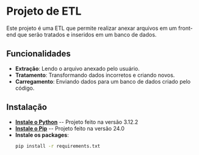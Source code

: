 # Projeto de ETL

Este projeto é uma ETL que permite realizar anexar arquivos em um front-end que serão tratados e inseridos em um banco de dados.

## Funcionalidades

- **Extração**: Lendo o arquivo anexado pelo usuário.
- **Tratamento**: Transformando dados incorretos e criando novos.
- **Carregamento**: Enviando dados para um banco de dados criado pelo código.

## Instalação

- **[Instale o Python](https://www.python.org/downloads/)**
    -- Projeto feito na versão 3.12.2
- **[Instale o Pip](https://pip.pypa.io/en/stable/installation/)**
    -- Projeto feito na versão 24.0
- **Instale os packages**:
    ```bash
   pip install -r requirements.txt
   ```